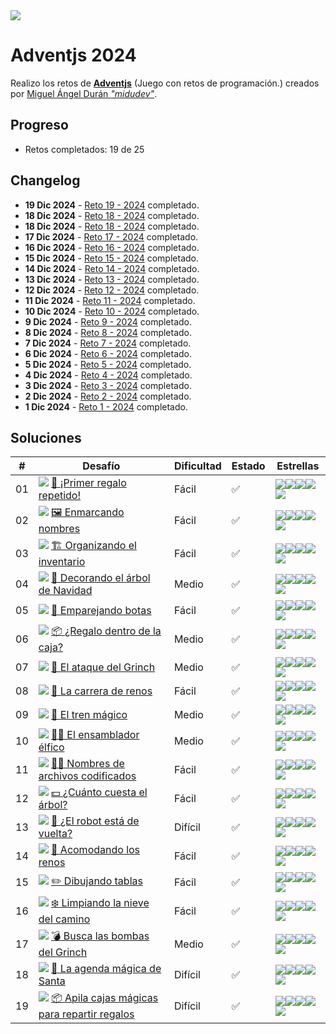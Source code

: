 <img src="img/cabecera.webp">

# Adventjs 2024

Realizo los retos de **[Adventjs](https://adventjs.dev/)** (Juego con retos de programación.) creados por [Miguel Ángel Durán _"midudev"_](https://midu.dev).

## Progreso

- Retos completados: 19 de 25

## Changelog

- **19 Dic 2024** - [Reto 19 - 2024](2024/19/index.js) completado.
- **18 Dic 2024** - [Reto 18 - 2024](2024/18/index.js) completado.
- **18 Dic 2024** - [Reto 18 - 2024](2024/18/index.js) completado.
- **17 Dic 2024** - [Reto 17 - 2024](2024/17/index.js) completado.
- **16 Dic 2024** - [Reto 16 - 2024](2024/16/index.js) completado.
- **15 Dic 2024** - [Reto 15 - 2024](2024/15/index.js) completado.
- **14 Dic 2024** - [Reto 14 - 2024](2024/14/index.js) completado.
- **13 Dic 2024** - [Reto 13 - 2024](2024/13/index.js) completado.
- **12 Dic 2024** - [Reto 12 - 2024](2024/12/index.js) completado.
- **11 Dic 2024** - [Reto 11 - 2024](2024/11/index.js) completado.
- **10 Dic 2024** - [Reto 10 - 2024](2024/10/index.js) completado.
- **9 Dic 2024** - [Reto 9 - 2024](2024/09/index.js) completado.
- **8 Dic 2024** - [Reto 8 - 2024](2024/08/index.js) completado.
- **7 Dic 2024** - [Reto 7 - 2024](2024/07/index.js) completado.
- **6 Dic 2024** - [Reto 6 - 2024](2024/06/index.js) completado.
- **5 Dic 2024** - [Reto 5 - 2024](2024/05/index.js) completado.
- **4 Dic 2024** - [Reto 4 - 2024](2024/04/index.js) completado.
- **3 Dic 2024** - [Reto 3 - 2024](2024/03/index.js) completado.
- **2 Dic 2024** - [Reto 2 - 2024](2024/02/index.js) completado.
- **1 Dic 2024** - [Reto 1 - 2024](2024/01/index.js) completado.

## Soluciones

| #   | Desafío                                                                             | Dificultad | Estado | Estrellas                                                                                                                                         |
| --- | ----------------------------------------------------------------------------------- | ---------- | ------ | ------------------------------------------------------------------------------------------------------------------------------------------------- |
| 01  | <img src="img/01.webp"> [🎁 ¡Primer regalo repetido!](01/index.js)                  | Fácil      | ✅     | <img src="img/estrella.webp"><img src="img/estrella.webp"><img src="img/estrella.webp"><img src="img/estrella.webp"><img src="img/estrella.webp"> |
| 02  | <img src="img/02.webp"> [🖼️ Enmarcando nombres](02/index.js)                        | Fácil      | ✅     | <img src="img/estrella.webp"><img src="img/estrella.webp"><img src="img/estrella.webp"><img src="img/estrella.webp"><img src="img/estrella.webp"> |
| 03  | <img src="img/03.webp"> [🏗️ Organizando el inventario](03/index.js)                 | Fácil      | ✅     | <img src="img/estrella.webp"><img src="img/estrella.webp"><img src="img/estrella.webp"><img src="img/estrella.webp"><img src="img/estrella.webp"> |
| 04  | <img src="img/04.webp"> [🎄 Decorando el árbol de Navidad](04/index.js)             | Medio      | ✅     | <img src="img/estrella.webp"><img src="img/estrella.webp"><img src="img/estrella.webp"><img src="img/estrella.webp"><img src="img/estrella.webp"> |
| 05  | <img src="img/05.webp"> [👞 Emparejando botas](05/index.js)                         | Fácil      | ✅     | <img src="img/estrella.webp"><img src="img/estrella.webp"><img src="img/estrella.webp"><img src="img/estrella.webp"><img src="img/estrella.webp"> |
| 06  | <img src="img/06.webp"> [📦 ¿Regalo dentro de la caja?](06/index.js)                | Medio      | ✅     | <img src="img/estrella.webp"><img src="img/estrella.webp"><img src="img/estrella.webp"><img src="img/estrella.webp"><img src="img/estrella.webp"> |
| 07  | <img src="img/07.webp"> [👹 El ataque del Grinch](07/index.js)                      | Medio      | ✅     | <img src="img/estrella.webp"><img src="img/estrella.webp"><img src="img/estrella.webp"><img src="img/estrella.webp"><img src="img/estrella.webp"> |
| 08  | <img src="img/08.webp"> [🦌 La carrera de renos](08/index.js)                       | Fácil      | ✅     | <img src="img/estrella.webp"><img src="img/estrella.webp"><img src="img/estrella.webp"><img src="img/estrella.webp"><img src="img/estrella.webp"> |
| 09  | <img src="img/09.webp"> [🚂 El tren mágico](09/index.js)                            | Medio      | ✅     | <img src="img/estrella.webp"><img src="img/estrella.webp"><img src="img/estrella.webp"><img src="img/estrella.webp"><img src="img/estrella.webp"> |
| 10  | <img src="img/10.webp"> [👩‍💻 El ensamblador élfico](10/index.js)                     | Medio      | ✅     | <img src="img/estrella.webp"><img src="img/estrella.webp"><img src="img/estrella.webp"><img src="img/estrella.webp"><img src="img/estrella.webp"> |
| 11  | <img src="img/11.webp"> [🏴‍☠️ Nombres de archivos codificados](11/index.js)           | Fácil      | ✅     | <img src="img/estrella.webp"><img src="img/estrella.webp"><img src="img/estrella.webp"><img src="img/estrella.webp"><img src="img/estrella.webp"> |
| 12  | <img src="img/12.webp"> [💵 ¿Cuánto cuesta el árbol?](12/index.js)                  | Fácil      | ✅     | <img src="img/estrella.webp"><img src="img/estrella.webp"><img src="img/estrella.webp"><img src="img/estrella.webp"><img src="img/estrella.webp"> |
| 13  | <img src="img/13.webp"> [🤖 ¿El robot está de vuelta?](13/index.js)                 | Difícil    | ✅     | <img src="img/estrella.webp"><img src="img/estrella.webp"><img src="img/estrella.webp"><img src="img/estrella.webp"><img src="img/estrella.webp"> |
| 14  | <img src="img/14.webp"> [🦌 Acomodando los renos](14/index.js)                      | Fácil      | ✅     | <img src="img/estrella.webp"><img src="img/estrella.webp"><img src="img/estrella.webp"><img src="img/estrella.webp"><img src="img/estrella.webp"> |
| 15  | <img src="img/15.webp"> [✏️ Dibujando tablas](15/index.js)                          | Fácil      | ✅     | <img src="img/estrella.webp"><img src="img/estrella.webp"><img src="img/estrella.webp"><img src="img/estrella.webp"><img src="img/estrella.webp"> |
| 16  | <img src="img/16.webp"> [❄️ Limpiando la nieve del camino](16/index.js)             | Fácil      | ✅     | <img src="img/estrella.webp"><img src="img/estrella.webp"><img src="img/estrella.webp"><img src="img/estrella.webp"><img src="img/estrella.webp"> |
| 17  | <img src="img/17.webp"> [💣 Busca las bombas del Grinch](17/index.js)               | Medio      | ✅     | <img src="img/estrella.webp"><img src="img/estrella.webp"><img src="img/estrella.webp"><img src="img/estrella.webp"><img src="img/estrella.webp"> |
| 18  | <img src="img/18.webp"> [📇 La agenda mágica de Santa](18/index.js)                 | Difícil    | ✅     | <img src="img/estrella.webp"><img src="img/estrella.webp"><img src="img/estrella.webp"><img src="img/estrella.webp"><img src="img/estrella.webp"> |
| 19  | <img src="img/19.webp"> [📦 Apila cajas mágicas para repartir regalos](19/index.js) | Difícil    | ✅     | <img src="img/estrella.webp"><img src="img/estrella.webp"><img src="img/estrella.webp"><img src="img/estrella.webp"><img src="img/estrella.webp"> |
